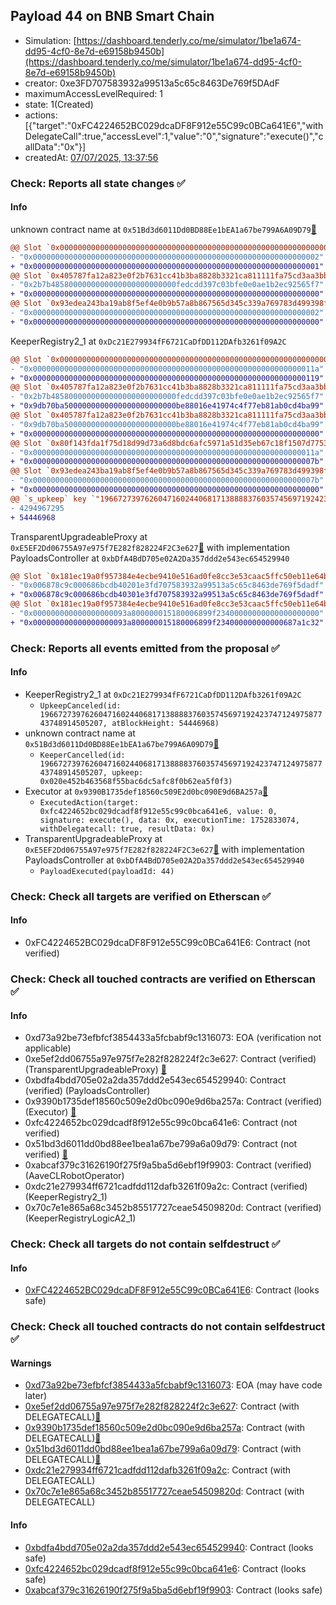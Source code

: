 ## Payload 44 on BNB Smart Chain

- Simulation: [https://dashboard.tenderly.co/me/simulator/1be1a674-dd95-4cf0-8e7d-e69158b9450b](https://dashboard.tenderly.co/me/simulator/1be1a674-dd95-4cf0-8e7d-e69158b9450b)
- creator: 0xe3FD707583932a99513a5c65c8463De769f5DAdF
- maximumAccessLevelRequired: 1
- state: 1(Created)
- actions: [{"target":"0xFC4224652BC029dcaDF8F912e55C99c0BCa641E6","withDelegateCall":true,"accessLevel":1,"value":"0","signature":"execute()","callData":"0x"}]
- createdAt: [07/07/2025, 13:37:56](https://bscscan.com/tx/0x2e560428bfde917e60593a5e2bcccf331c7bd8d5f34cd003fdef2ac68a2dcaa3)

### Check: Reports all state changes :white_check_mark:

#### Info


unknown contract name at `0x51Bd3d6011Dd0BD88Ee1bEA1a67be799A6A09D79`[:ghost:](https://github.com/bgd-labs/aave-address-book "MiscBNB.AAVE_CL_ROBOT_OPERATOR")
```diff
@@ Slot `0x0000000000000000000000000000000000000000000000000000000000000002` @@
- "0x0000000000000000000000000000000000000000000000000000000000000002"
+ "0x0000000000000000000000000000000000000000000000000000000000000001"
@@ Slot `0x405787fa12a823e0f2b7631cc41b3ba8828b3321ca811111fa75cd3aa3bb5acf` @@
- "0x2b7b4858000000000000000000000000fedcdd397c03bfe0e0ae1b2ec92565f7"
+ "0x0000000000000000000000000000000000000000000000000000000000000000"
@@ Slot `0x93edea243ba19ab8f5ef4e0b9b57a8b867565d345c339a769783d499398f570f` @@
- "0x0000000000000000000000000000000000000000000000000000000000000002"
+ "0x0000000000000000000000000000000000000000000000000000000000000000"
```

KeeperRegistry2_1 at `0xDc21E279934fF6721CaDfDD112DAfb3261f09A2C`
```diff
@@ Slot `0x0000000000000000000000000000000000000000000000000000000000000002` @@
- "0x000000000000000000000000000000000000000000000000000000000000011a"
+ "0x0000000000000000000000000000000000000000000000000000000000000119"
@@ Slot `0x405787fa12a823e0f2b7631cc41b3ba8828b3321ca811111fa75cd3aa3bb5b48` @@
- "0x2b7b4858000000000000000000000000fedcdd397c03bfe0e0ae1b2ec92565f7"
+ "0x9db70ba5000000000000000000000000be88016e41974c4f77eb81ab0cd4ba99"
@@ Slot `0x405787fa12a823e0f2b7631cc41b3ba8828b3321ca811111fa75cd3aa3bb5be7` @@
- "0x9db70ba5000000000000000000000000be88016e41974c4f77eb81ab0cd4ba99"
+ "0x0000000000000000000000000000000000000000000000000000000000000000"
@@ Slot `0x80f143fda1f75d18d99d73a6d8bdc6afc5971a51d35eb67c18f1507d775304d0` @@
- "0x000000000000000000000000000000000000000000000000000000000000011a"
+ "0x000000000000000000000000000000000000000000000000000000000000007b"
@@ Slot `0x93edea243ba19ab8f5ef4e0b9b57a8b867565d345c339a769783d499398f570f` @@
- "0x000000000000000000000000000000000000000000000000000000000000007b"
+ "0x0000000000000000000000000000000000000000000000000000000000000000"
@@ `s_upkeep` key `"19667273976260471602440681713888837603574569719242374712497587743748914505207".maxValidBlocknumber` @@
- 4294967295
+ 54446968
```

TransparentUpgradeableProxy at `0xE5EF2Dd06755A97e975f7E282f828224F2C3e627`[:ghost:](https://github.com/bgd-labs/aave-address-book "GovernanceV3BNB.PAYLOADS_CONTROLLER") with implementation PayloadsController at `0xbDfA4BdD705e02A2Da357ddd2e543ec654529940`
```diff
@@ Slot `0x181ec19a0f957384e4ecbe9410e516ad0fe8cc3e53caac5ffc50eb11e64bf488` @@
- "0x006878c9c000686bcdb40201e3fd707583932a99513a5c65c8463de769f5dadf"
+ "0x006878c9c000686bcdb40301e3fd707583932a99513a5c65c8463de769f5dadf"
@@ Slot `0x181ec19a0f957384e4ecbe9410e516ad0fe8cc3e53caac5ffc50eb11e64bf489` @@
- "0x000000000000000000093a800000015180006899f23400000000000000000000"
+ "0x000000000000000000093a800000015180006899f234000000000000687a1c32"
```


### Check: Reports all events emitted from the proposal :white_check_mark:

#### Info

- KeeperRegistry2_1 at `0xDc21E279934fF6721CaDfDD112DAfb3261f09A2C`
  - `UpkeepCanceled(id: 19667273976260471602440681713888837603574569719242374712497587743748914505207, atBlockHeight: 54446968)`
- unknown contract name at `0x51Bd3d6011Dd0BD88Ee1bEA1a67be799A6A09D79`[:ghost:](https://github.com/bgd-labs/aave-address-book "MiscBNB.AAVE_CL_ROBOT_OPERATOR")
  - `KeeperCancelled(id: 19667273976260471602440681713888837603574569719242374712497587743748914505207, upkeep: 0x020e452b463568f55bac6dc5afc8f0b62ea5f0f3)`
- Executor at `0x9390B1735def18560c509E2d0bc090E9d6BA257a`[:ghost:](https://github.com/bgd-labs/aave-address-book "AaveV3BNB.ACL_ADMIN, GovernanceV3BNB.EXECUTOR_LVL_1")
  - `ExecutedAction(target: 0xfc4224652bc029dcadf8f912e55c99c0bca641e6, value: 0, signature: execute(), data: 0x, executionTime: 1752833074, withDelegatecall: true, resultData: 0x)`
- TransparentUpgradeableProxy at `0xE5EF2Dd06755A97e975f7E282f828224F2C3e627`[:ghost:](https://github.com/bgd-labs/aave-address-book "GovernanceV3BNB.PAYLOADS_CONTROLLER") with implementation PayloadsController at `0xbDfA4BdD705e02A2Da357ddd2e543ec654529940`
  - `PayloadExecuted(payloadId: 44)`

### Check: Check all targets are verified on Etherscan :white_check_mark:

#### Info

- 0xFC4224652BC029dcaDF8F912e55C99c0BCa641E6: Contract (not verified) 

### Check: Check all touched contracts are verified on Etherscan :white_check_mark:

#### Info

- 0xd73a92be73efbfcf3854433a5fcbabf9c1316073: EOA (verification not applicable)
- 0xe5ef2dd06755a97e975f7e282f828224f2c3e627: Contract (verified) (TransparentUpgradeableProxy) [:ghost:](https://github.com/bgd-labs/aave-address-book "GovernanceV3BNB.PAYLOADS_CONTROLLER")
- 0xbdfa4bdd705e02a2da357ddd2e543ec654529940: Contract (verified) (PayloadsController) 
- 0x9390b1735def18560c509e2d0bc090e9d6ba257a: Contract (verified) (Executor) [:ghost:](https://github.com/bgd-labs/aave-address-book "AaveV3BNB.ACL_ADMIN, GovernanceV3BNB.EXECUTOR_LVL_1")
- 0xfc4224652bc029dcadf8f912e55c99c0bca641e6: Contract (not verified) 
- 0x51bd3d6011dd0bd88ee1bea1a67be799a6a09d79: Contract (not verified) [:ghost:](https://github.com/bgd-labs/aave-address-book "MiscBNB.AAVE_CL_ROBOT_OPERATOR")
- 0xabcaf379c31626190f275f9a5ba5d6ebf19f9903: Contract (verified) (AaveCLRobotOperator) 
- 0xdc21e279934ff6721cadfdd112dafb3261f09a2c: Contract (verified) (KeeperRegistry2_1) 
- 0x70c7e1e865a68c3452b85517727ceae54509820d: Contract (verified) (KeeperRegistryLogicA2_1) 

### Check: Check all targets do not contain selfdestruct :white_check_mark:

#### Info

- [0xFC4224652BC029dcaDF8F912e55C99c0BCa641E6](https://bscscan.com/address/0xFC4224652BC029dcaDF8F912e55C99c0BCa641E6): Contract (looks safe)

### Check: Check all touched contracts do not contain selfdestruct :white_check_mark:

#### Warnings

- [0xd73a92be73efbfcf3854433a5fcbabf9c1316073](https://bscscan.com/address/0xd73a92be73efbfcf3854433a5fcbabf9c1316073): EOA (may have code later)
- [0xe5ef2dd06755a97e975f7e282f828224f2c3e627](https://bscscan.com/address/0xe5ef2dd06755a97e975f7e282f828224f2c3e627): Contract (with DELEGATECALL)[:ghost:](https://github.com/bgd-labs/aave-address-book "GovernanceV3BNB.PAYLOADS_CONTROLLER")
- [0x9390b1735def18560c509e2d0bc090e9d6ba257a](https://bscscan.com/address/0x9390b1735def18560c509e2d0bc090e9d6ba257a): Contract (with DELEGATECALL)[:ghost:](https://github.com/bgd-labs/aave-address-book "AaveV3BNB.ACL_ADMIN, GovernanceV3BNB.EXECUTOR_LVL_1")
- [0x51bd3d6011dd0bd88ee1bea1a67be799a6a09d79](https://bscscan.com/address/0x51bd3d6011dd0bd88ee1bea1a67be799a6a09d79): Contract (with DELEGATECALL)[:ghost:](https://github.com/bgd-labs/aave-address-book "MiscBNB.AAVE_CL_ROBOT_OPERATOR")
- [0xdc21e279934ff6721cadfdd112dafb3261f09a2c](https://bscscan.com/address/0xdc21e279934ff6721cadfdd112dafb3261f09a2c): Contract (with DELEGATECALL)
- [0x70c7e1e865a68c3452b85517727ceae54509820d](https://bscscan.com/address/0x70c7e1e865a68c3452b85517727ceae54509820d): Contract (with DELEGATECALL)

#### Info

- [0xbdfa4bdd705e02a2da357ddd2e543ec654529940](https://bscscan.com/address/0xbdfa4bdd705e02a2da357ddd2e543ec654529940): Contract (looks safe)
- [0xfc4224652bc029dcadf8f912e55c99c0bca641e6](https://bscscan.com/address/0xfc4224652bc029dcadf8f912e55c99c0bca641e6): Contract (looks safe)
- [0xabcaf379c31626190f275f9a5ba5d6ebf19f9903](https://bscscan.com/address/0xabcaf379c31626190f275f9a5ba5d6ebf19f9903): Contract (looks safe)

